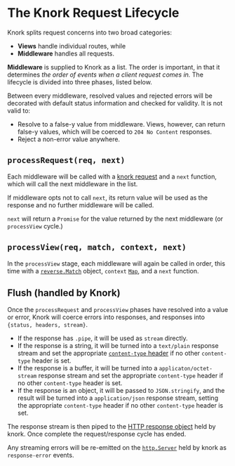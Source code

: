 # The Knork Request Lifecycle

Knork splits request concerns into two broad categories:

* **Views** handle individual routes, while
* **Middleware** handles all requests.

**Middleware** is supplied to Knork as a list. The order is important, in that
it determines _the order of events when a client request comes in._ The
lifecycle is divided into three phases, listed below.

Between every middleware, resolved values and rejected errors will be decorated
with default status information and checked for validity. It is not valid to:

- Resolve to a false-y value from middleware. Views, however, can return
  false-y values, which will be coerced to `204 No Content` responses.
- Reject a non-error value anywhere.

## `processRequest(req, next)`

Each middleware will be called with a [knork request][ref-request] and
a `next` function, which will call the next middleware in the list.

If middleware opts not to call `next`, its return value will be used
as the response and no further middleware will be called.

`next` will return a `Promise` for the value returned by the next
middleware (or `processView` cycle.)

## `processView(req, match, context, next)`

In the `processView` stage, each middleware will again be called in order, this
time with a [`reverse.Match`][ref-reverse-match] object, `context`
[`Map`][ref-reverse-context], and a `next` function.

## Flush (handled by Knork)

Once the `processRequest` and `processView` phases have resolved into a value
or error, Knork will coerce errors into responses, and responses into `{status,
headers, stream}`.

* If the response has `.pipe`, it will be used as `stream` directly.
* If the response is a string, it will be turned into a `text/plain`
  response stream and set the appropriate [`content-type`
  header][def-content-type] if no other `content-type` header is set.
* If the response is a buffer, it will be turned into a
  `applicaton/octet-stream` response stream and set the appropriate
  `content-type` header if no other `content-type` header is set.
* If the response is an object, it will be passed to `JSON.stringify`, and
  the result will be turned into a `application/json` response stream, setting
  the appropriate `content-type` header if no other `content-type` header is
  set.

The response stream is then piped to the [HTTP response
object][ref-http-response] held by knork. Once complete the request/response
cycle has ended.

Any streaming errors will be re-emitted on the [`http.Server`][ref-http-server]
held by knork as `response-error` events.

[ref-request]: ../reference/request.md

[ref-server]: ../reference/server.md

[ref-reverse-match]: https://github.com/chrisdickinson/reverse#match-object

[ref-reverse-context]: https://github.com/chrisdickinson/reverse#routermatchmethodstring-routestring--match--null

[def-content-type]: https://www.w3.org/Protocols/rfc2616/rfc2616-sec14.html#sec14.17

[ref-http-response]: https://nodejs.org/api/http.html#http_class_http_serverresponse

[ref-http-server]: https://nodejs.org/api/http.html#http_class_http_server
